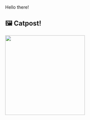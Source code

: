 Hello there!



## 🖼️ Catpost!

<sub>
    <img src="https://cdn2.thecatapi.com/images/e4K-lKOic.jpg" height="256">
</sub>

